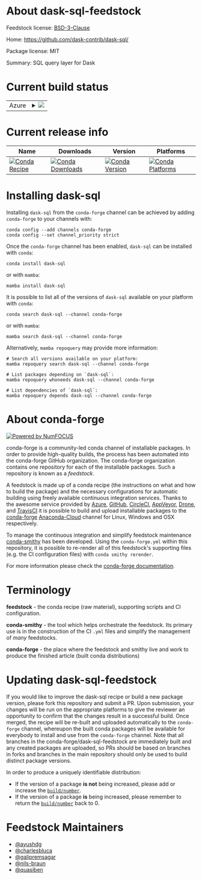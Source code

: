 About dask-sql-feedstock
========================

Feedstock license: [BSD-3-Clause](https://github.com/conda-forge/dask-sql-feedstock/blob/main/LICENSE.txt)

Home: https://github.com/dask-contrib/dask-sql/

Package license: MIT

Summary: SQL query layer for Dask

Current build status
====================


<table>
    
  <tr>
    <td>Azure</td>
    <td>
      <details>
        <summary>
          <a href="https://dev.azure.com/conda-forge/feedstock-builds/_build/latest?definitionId=10704&branchName=main">
            <img src="https://dev.azure.com/conda-forge/feedstock-builds/_apis/build/status/dask-sql-feedstock?branchName=main">
          </a>
        </summary>
        <table>
          <thead><tr><th>Variant</th><th>Status</th></tr></thead>
          <tbody><tr>
              <td>linux_64_libprotobuf3.21python3.10.____cpython</td>
              <td>
                <a href="https://dev.azure.com/conda-forge/feedstock-builds/_build/latest?definitionId=10704&branchName=main">
                  <img src="https://dev.azure.com/conda-forge/feedstock-builds/_apis/build/status/dask-sql-feedstock?branchName=main&jobName=linux&configuration=linux%20linux_64_libprotobuf3.21python3.10.____cpython" alt="variant">
                </a>
              </td>
            </tr><tr>
              <td>linux_64_libprotobuf3.21python3.8.____cpython</td>
              <td>
                <a href="https://dev.azure.com/conda-forge/feedstock-builds/_build/latest?definitionId=10704&branchName=main">
                  <img src="https://dev.azure.com/conda-forge/feedstock-builds/_apis/build/status/dask-sql-feedstock?branchName=main&jobName=linux&configuration=linux%20linux_64_libprotobuf3.21python3.8.____cpython" alt="variant">
                </a>
              </td>
            </tr><tr>
              <td>linux_64_libprotobuf3.21python3.9.____cpython</td>
              <td>
                <a href="https://dev.azure.com/conda-forge/feedstock-builds/_build/latest?definitionId=10704&branchName=main">
                  <img src="https://dev.azure.com/conda-forge/feedstock-builds/_apis/build/status/dask-sql-feedstock?branchName=main&jobName=linux&configuration=linux%20linux_64_libprotobuf3.21python3.9.____cpython" alt="variant">
                </a>
              </td>
            </tr><tr>
              <td>linux_64_libprotobuf4.23.3python3.10.____cpython</td>
              <td>
                <a href="https://dev.azure.com/conda-forge/feedstock-builds/_build/latest?definitionId=10704&branchName=main">
                  <img src="https://dev.azure.com/conda-forge/feedstock-builds/_apis/build/status/dask-sql-feedstock?branchName=main&jobName=linux&configuration=linux%20linux_64_libprotobuf4.23.3python3.10.____cpython" alt="variant">
                </a>
              </td>
            </tr><tr>
              <td>linux_64_libprotobuf4.23.3python3.8.____cpython</td>
              <td>
                <a href="https://dev.azure.com/conda-forge/feedstock-builds/_build/latest?definitionId=10704&branchName=main">
                  <img src="https://dev.azure.com/conda-forge/feedstock-builds/_apis/build/status/dask-sql-feedstock?branchName=main&jobName=linux&configuration=linux%20linux_64_libprotobuf4.23.3python3.8.____cpython" alt="variant">
                </a>
              </td>
            </tr><tr>
              <td>linux_64_libprotobuf4.23.3python3.9.____cpython</td>
              <td>
                <a href="https://dev.azure.com/conda-forge/feedstock-builds/_build/latest?definitionId=10704&branchName=main">
                  <img src="https://dev.azure.com/conda-forge/feedstock-builds/_apis/build/status/dask-sql-feedstock?branchName=main&jobName=linux&configuration=linux%20linux_64_libprotobuf4.23.3python3.9.____cpython" alt="variant">
                </a>
              </td>
            </tr><tr>
              <td>linux_aarch64_libprotobuf3.21python3.10.____cpython</td>
              <td>
                <a href="https://dev.azure.com/conda-forge/feedstock-builds/_build/latest?definitionId=10704&branchName=main">
                  <img src="https://dev.azure.com/conda-forge/feedstock-builds/_apis/build/status/dask-sql-feedstock?branchName=main&jobName=linux&configuration=linux%20linux_aarch64_libprotobuf3.21python3.10.____cpython" alt="variant">
                </a>
              </td>
            </tr><tr>
              <td>linux_aarch64_libprotobuf3.21python3.8.____cpython</td>
              <td>
                <a href="https://dev.azure.com/conda-forge/feedstock-builds/_build/latest?definitionId=10704&branchName=main">
                  <img src="https://dev.azure.com/conda-forge/feedstock-builds/_apis/build/status/dask-sql-feedstock?branchName=main&jobName=linux&configuration=linux%20linux_aarch64_libprotobuf3.21python3.8.____cpython" alt="variant">
                </a>
              </td>
            </tr><tr>
              <td>linux_aarch64_libprotobuf3.21python3.9.____cpython</td>
              <td>
                <a href="https://dev.azure.com/conda-forge/feedstock-builds/_build/latest?definitionId=10704&branchName=main">
                  <img src="https://dev.azure.com/conda-forge/feedstock-builds/_apis/build/status/dask-sql-feedstock?branchName=main&jobName=linux&configuration=linux%20linux_aarch64_libprotobuf3.21python3.9.____cpython" alt="variant">
                </a>
              </td>
            </tr><tr>
              <td>linux_aarch64_libprotobuf4.23.3python3.10.____cpython</td>
              <td>
                <a href="https://dev.azure.com/conda-forge/feedstock-builds/_build/latest?definitionId=10704&branchName=main">
                  <img src="https://dev.azure.com/conda-forge/feedstock-builds/_apis/build/status/dask-sql-feedstock?branchName=main&jobName=linux&configuration=linux%20linux_aarch64_libprotobuf4.23.3python3.10.____cpython" alt="variant">
                </a>
              </td>
            </tr><tr>
              <td>linux_aarch64_libprotobuf4.23.3python3.8.____cpython</td>
              <td>
                <a href="https://dev.azure.com/conda-forge/feedstock-builds/_build/latest?definitionId=10704&branchName=main">
                  <img src="https://dev.azure.com/conda-forge/feedstock-builds/_apis/build/status/dask-sql-feedstock?branchName=main&jobName=linux&configuration=linux%20linux_aarch64_libprotobuf4.23.3python3.8.____cpython" alt="variant">
                </a>
              </td>
            </tr><tr>
              <td>linux_aarch64_libprotobuf4.23.3python3.9.____cpython</td>
              <td>
                <a href="https://dev.azure.com/conda-forge/feedstock-builds/_build/latest?definitionId=10704&branchName=main">
                  <img src="https://dev.azure.com/conda-forge/feedstock-builds/_apis/build/status/dask-sql-feedstock?branchName=main&jobName=linux&configuration=linux%20linux_aarch64_libprotobuf4.23.3python3.9.____cpython" alt="variant">
                </a>
              </td>
            </tr><tr>
              <td>osx_64_libprotobuf3.21python3.10.____cpython</td>
              <td>
                <a href="https://dev.azure.com/conda-forge/feedstock-builds/_build/latest?definitionId=10704&branchName=main">
                  <img src="https://dev.azure.com/conda-forge/feedstock-builds/_apis/build/status/dask-sql-feedstock?branchName=main&jobName=osx&configuration=osx%20osx_64_libprotobuf3.21python3.10.____cpython" alt="variant">
                </a>
              </td>
            </tr><tr>
              <td>osx_64_libprotobuf3.21python3.8.____cpython</td>
              <td>
                <a href="https://dev.azure.com/conda-forge/feedstock-builds/_build/latest?definitionId=10704&branchName=main">
                  <img src="https://dev.azure.com/conda-forge/feedstock-builds/_apis/build/status/dask-sql-feedstock?branchName=main&jobName=osx&configuration=osx%20osx_64_libprotobuf3.21python3.8.____cpython" alt="variant">
                </a>
              </td>
            </tr><tr>
              <td>osx_64_libprotobuf3.21python3.9.____cpython</td>
              <td>
                <a href="https://dev.azure.com/conda-forge/feedstock-builds/_build/latest?definitionId=10704&branchName=main">
                  <img src="https://dev.azure.com/conda-forge/feedstock-builds/_apis/build/status/dask-sql-feedstock?branchName=main&jobName=osx&configuration=osx%20osx_64_libprotobuf3.21python3.9.____cpython" alt="variant">
                </a>
              </td>
            </tr><tr>
              <td>osx_64_libprotobuf4.23.3python3.10.____cpython</td>
              <td>
                <a href="https://dev.azure.com/conda-forge/feedstock-builds/_build/latest?definitionId=10704&branchName=main">
                  <img src="https://dev.azure.com/conda-forge/feedstock-builds/_apis/build/status/dask-sql-feedstock?branchName=main&jobName=osx&configuration=osx%20osx_64_libprotobuf4.23.3python3.10.____cpython" alt="variant">
                </a>
              </td>
            </tr><tr>
              <td>osx_64_libprotobuf4.23.3python3.8.____cpython</td>
              <td>
                <a href="https://dev.azure.com/conda-forge/feedstock-builds/_build/latest?definitionId=10704&branchName=main">
                  <img src="https://dev.azure.com/conda-forge/feedstock-builds/_apis/build/status/dask-sql-feedstock?branchName=main&jobName=osx&configuration=osx%20osx_64_libprotobuf4.23.3python3.8.____cpython" alt="variant">
                </a>
              </td>
            </tr><tr>
              <td>osx_64_libprotobuf4.23.3python3.9.____cpython</td>
              <td>
                <a href="https://dev.azure.com/conda-forge/feedstock-builds/_build/latest?definitionId=10704&branchName=main">
                  <img src="https://dev.azure.com/conda-forge/feedstock-builds/_apis/build/status/dask-sql-feedstock?branchName=main&jobName=osx&configuration=osx%20osx_64_libprotobuf4.23.3python3.9.____cpython" alt="variant">
                </a>
              </td>
            </tr><tr>
              <td>osx_arm64_libprotobuf3.21python3.10.____cpython</td>
              <td>
                <a href="https://dev.azure.com/conda-forge/feedstock-builds/_build/latest?definitionId=10704&branchName=main">
                  <img src="https://dev.azure.com/conda-forge/feedstock-builds/_apis/build/status/dask-sql-feedstock?branchName=main&jobName=osx&configuration=osx%20osx_arm64_libprotobuf3.21python3.10.____cpython" alt="variant">
                </a>
              </td>
            </tr><tr>
              <td>osx_arm64_libprotobuf3.21python3.8.____cpython</td>
              <td>
                <a href="https://dev.azure.com/conda-forge/feedstock-builds/_build/latest?definitionId=10704&branchName=main">
                  <img src="https://dev.azure.com/conda-forge/feedstock-builds/_apis/build/status/dask-sql-feedstock?branchName=main&jobName=osx&configuration=osx%20osx_arm64_libprotobuf3.21python3.8.____cpython" alt="variant">
                </a>
              </td>
            </tr><tr>
              <td>osx_arm64_libprotobuf3.21python3.9.____cpython</td>
              <td>
                <a href="https://dev.azure.com/conda-forge/feedstock-builds/_build/latest?definitionId=10704&branchName=main">
                  <img src="https://dev.azure.com/conda-forge/feedstock-builds/_apis/build/status/dask-sql-feedstock?branchName=main&jobName=osx&configuration=osx%20osx_arm64_libprotobuf3.21python3.9.____cpython" alt="variant">
                </a>
              </td>
            </tr><tr>
              <td>osx_arm64_libprotobuf4.23.3python3.10.____cpython</td>
              <td>
                <a href="https://dev.azure.com/conda-forge/feedstock-builds/_build/latest?definitionId=10704&branchName=main">
                  <img src="https://dev.azure.com/conda-forge/feedstock-builds/_apis/build/status/dask-sql-feedstock?branchName=main&jobName=osx&configuration=osx%20osx_arm64_libprotobuf4.23.3python3.10.____cpython" alt="variant">
                </a>
              </td>
            </tr><tr>
              <td>osx_arm64_libprotobuf4.23.3python3.8.____cpython</td>
              <td>
                <a href="https://dev.azure.com/conda-forge/feedstock-builds/_build/latest?definitionId=10704&branchName=main">
                  <img src="https://dev.azure.com/conda-forge/feedstock-builds/_apis/build/status/dask-sql-feedstock?branchName=main&jobName=osx&configuration=osx%20osx_arm64_libprotobuf4.23.3python3.8.____cpython" alt="variant">
                </a>
              </td>
            </tr><tr>
              <td>osx_arm64_libprotobuf4.23.3python3.9.____cpython</td>
              <td>
                <a href="https://dev.azure.com/conda-forge/feedstock-builds/_build/latest?definitionId=10704&branchName=main">
                  <img src="https://dev.azure.com/conda-forge/feedstock-builds/_apis/build/status/dask-sql-feedstock?branchName=main&jobName=osx&configuration=osx%20osx_arm64_libprotobuf4.23.3python3.9.____cpython" alt="variant">
                </a>
              </td>
            </tr><tr>
              <td>win_64_libprotobuf3.21python3.10.____cpython</td>
              <td>
                <a href="https://dev.azure.com/conda-forge/feedstock-builds/_build/latest?definitionId=10704&branchName=main">
                  <img src="https://dev.azure.com/conda-forge/feedstock-builds/_apis/build/status/dask-sql-feedstock?branchName=main&jobName=win&configuration=win%20win_64_libprotobuf3.21python3.10.____cpython" alt="variant">
                </a>
              </td>
            </tr><tr>
              <td>win_64_libprotobuf3.21python3.8.____cpython</td>
              <td>
                <a href="https://dev.azure.com/conda-forge/feedstock-builds/_build/latest?definitionId=10704&branchName=main">
                  <img src="https://dev.azure.com/conda-forge/feedstock-builds/_apis/build/status/dask-sql-feedstock?branchName=main&jobName=win&configuration=win%20win_64_libprotobuf3.21python3.8.____cpython" alt="variant">
                </a>
              </td>
            </tr><tr>
              <td>win_64_libprotobuf3.21python3.9.____cpython</td>
              <td>
                <a href="https://dev.azure.com/conda-forge/feedstock-builds/_build/latest?definitionId=10704&branchName=main">
                  <img src="https://dev.azure.com/conda-forge/feedstock-builds/_apis/build/status/dask-sql-feedstock?branchName=main&jobName=win&configuration=win%20win_64_libprotobuf3.21python3.9.____cpython" alt="variant">
                </a>
              </td>
            </tr><tr>
              <td>win_64_libprotobuf4.23.3python3.10.____cpython</td>
              <td>
                <a href="https://dev.azure.com/conda-forge/feedstock-builds/_build/latest?definitionId=10704&branchName=main">
                  <img src="https://dev.azure.com/conda-forge/feedstock-builds/_apis/build/status/dask-sql-feedstock?branchName=main&jobName=win&configuration=win%20win_64_libprotobuf4.23.3python3.10.____cpython" alt="variant">
                </a>
              </td>
            </tr><tr>
              <td>win_64_libprotobuf4.23.3python3.8.____cpython</td>
              <td>
                <a href="https://dev.azure.com/conda-forge/feedstock-builds/_build/latest?definitionId=10704&branchName=main">
                  <img src="https://dev.azure.com/conda-forge/feedstock-builds/_apis/build/status/dask-sql-feedstock?branchName=main&jobName=win&configuration=win%20win_64_libprotobuf4.23.3python3.8.____cpython" alt="variant">
                </a>
              </td>
            </tr><tr>
              <td>win_64_libprotobuf4.23.3python3.9.____cpython</td>
              <td>
                <a href="https://dev.azure.com/conda-forge/feedstock-builds/_build/latest?definitionId=10704&branchName=main">
                  <img src="https://dev.azure.com/conda-forge/feedstock-builds/_apis/build/status/dask-sql-feedstock?branchName=main&jobName=win&configuration=win%20win_64_libprotobuf4.23.3python3.9.____cpython" alt="variant">
                </a>
              </td>
            </tr>
          </tbody>
        </table>
      </details>
    </td>
  </tr>
</table>

Current release info
====================

| Name | Downloads | Version | Platforms |
| --- | --- | --- | --- |
| [![Conda Recipe](https://img.shields.io/badge/recipe-dask--sql-green.svg)](https://anaconda.org/conda-forge/dask-sql) | [![Conda Downloads](https://img.shields.io/conda/dn/conda-forge/dask-sql.svg)](https://anaconda.org/conda-forge/dask-sql) | [![Conda Version](https://img.shields.io/conda/vn/conda-forge/dask-sql.svg)](https://anaconda.org/conda-forge/dask-sql) | [![Conda Platforms](https://img.shields.io/conda/pn/conda-forge/dask-sql.svg)](https://anaconda.org/conda-forge/dask-sql) |

Installing dask-sql
===================

Installing `dask-sql` from the `conda-forge` channel can be achieved by adding `conda-forge` to your channels with:

```
conda config --add channels conda-forge
conda config --set channel_priority strict
```

Once the `conda-forge` channel has been enabled, `dask-sql` can be installed with `conda`:

```
conda install dask-sql
```

or with `mamba`:

```
mamba install dask-sql
```

It is possible to list all of the versions of `dask-sql` available on your platform with `conda`:

```
conda search dask-sql --channel conda-forge
```

or with `mamba`:

```
mamba search dask-sql --channel conda-forge
```

Alternatively, `mamba repoquery` may provide more information:

```
# Search all versions available on your platform:
mamba repoquery search dask-sql --channel conda-forge

# List packages depending on `dask-sql`:
mamba repoquery whoneeds dask-sql --channel conda-forge

# List dependencies of `dask-sql`:
mamba repoquery depends dask-sql --channel conda-forge
```


About conda-forge
=================

[![Powered by
NumFOCUS](https://img.shields.io/badge/powered%20by-NumFOCUS-orange.svg?style=flat&colorA=E1523D&colorB=007D8A)](https://numfocus.org)

conda-forge is a community-led conda channel of installable packages.
In order to provide high-quality builds, the process has been automated into the
conda-forge GitHub organization. The conda-forge organization contains one repository
for each of the installable packages. Such a repository is known as a *feedstock*.

A feedstock is made up of a conda recipe (the instructions on what and how to build
the package) and the necessary configurations for automatic building using freely
available continuous integration services. Thanks to the awesome service provided by
[Azure](https://azure.microsoft.com/en-us/services/devops/), [GitHub](https://github.com/),
[CircleCI](https://circleci.com/), [AppVeyor](https://www.appveyor.com/),
[Drone](https://cloud.drone.io/welcome), and [TravisCI](https://travis-ci.com/)
it is possible to build and upload installable packages to the
[conda-forge](https://anaconda.org/conda-forge) [Anaconda-Cloud](https://anaconda.org/)
channel for Linux, Windows and OSX respectively.

To manage the continuous integration and simplify feedstock maintenance
[conda-smithy](https://github.com/conda-forge/conda-smithy) has been developed.
Using the ``conda-forge.yml`` within this repository, it is possible to re-render all of
this feedstock's supporting files (e.g. the CI configuration files) with ``conda smithy rerender``.

For more information please check the [conda-forge documentation](https://conda-forge.org/docs/).

Terminology
===========

**feedstock** - the conda recipe (raw material), supporting scripts and CI configuration.

**conda-smithy** - the tool which helps orchestrate the feedstock.
                   Its primary use is in the construction of the CI ``.yml`` files
                   and simplify the management of *many* feedstocks.

**conda-forge** - the place where the feedstock and smithy live and work to
                  produce the finished article (built conda distributions)


Updating dask-sql-feedstock
===========================

If you would like to improve the dask-sql recipe or build a new
package version, please fork this repository and submit a PR. Upon submission,
your changes will be run on the appropriate platforms to give the reviewer an
opportunity to confirm that the changes result in a successful build. Once
merged, the recipe will be re-built and uploaded automatically to the
`conda-forge` channel, whereupon the built conda packages will be available for
everybody to install and use from the `conda-forge` channel.
Note that all branches in the conda-forge/dask-sql-feedstock are
immediately built and any created packages are uploaded, so PRs should be based
on branches in forks and branches in the main repository should only be used to
build distinct package versions.

In order to produce a uniquely identifiable distribution:
 * If the version of a package **is not** being increased, please add or increase
   the [``build/number``](https://docs.conda.io/projects/conda-build/en/latest/resources/define-metadata.html#build-number-and-string).
 * If the version of a package **is** being increased, please remember to return
   the [``build/number``](https://docs.conda.io/projects/conda-build/en/latest/resources/define-metadata.html#build-number-and-string)
   back to 0.

Feedstock Maintainers
=====================

* [@ayushdg](https://github.com/ayushdg/)
* [@charlesbluca](https://github.com/charlesbluca/)
* [@galipremsagar](https://github.com/galipremsagar/)
* [@nils-braun](https://github.com/nils-braun/)
* [@quasiben](https://github.com/quasiben/)

